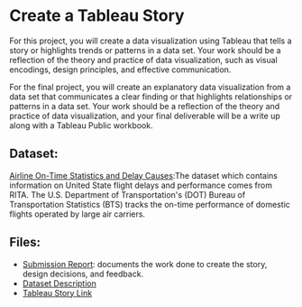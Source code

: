 # Create a Tableau Story

For this project, you will create a data visualization using Tableau that tells a story or highlights trends or patterns in a data set. Your work should be a reflection of the theory and practice of data visualization, such as visual encodings, design principles, and effective communication.

For the final project, you will create an explanatory data visualization from a data set that communicates a clear finding or that highlights relationships or patterns in a data set. Your work should be a reflection of the theory and practice of data visualization, and your final deliverable will be a write up along with a Tableau Public workbook.

## Dataset: 
[Airline On-Time Statistics and Delay Causes](https://www.transtats.bts.gov/DL_SelectFields.asp?Table_ID=236&DB_Short_Name=O%20n-Time):The dataset which contains information on United State flight delays and performance comes from RITA. The U.S. Department of Transportation's (DOT) Bureau of Transportation Statistics (BTS) tracks the on-time performance of domestic flights operated by large air carriers.

## Files:
* [Submission Report](https://github.com/rawanm/DataAnalystNanodegree/blob/master/P6_Create_Tableau_Story/P6SubmisisonReport.pdf): documents the work done to create the story, design decisions, and feedback. 
* [Dataset Description](https://github.com/rawanm/DataAnalystNanodegree/blob/master/P6_Create_Tableau_Story/readme.html)
* [Tableau Story Link](https://public.tableau.com/profile/rawan.almohimeed#!/vizhome/U_SFlightDelays2016_v2/Story1?publish=yes) 
